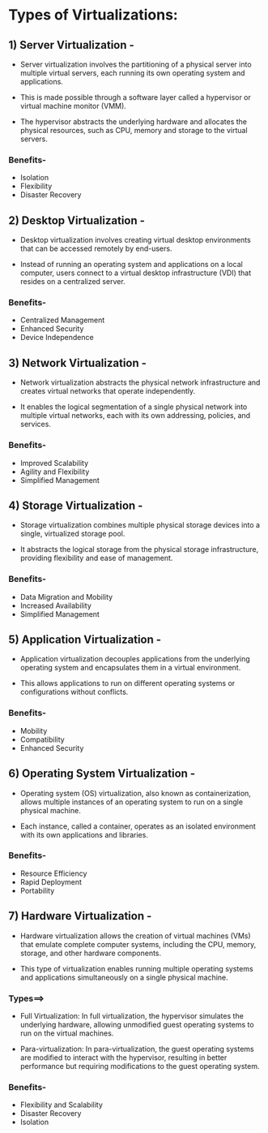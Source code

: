 # Types of Virtualizations:

## 1) Server Virtualization -
-  Server virtualization involves the partitioning of a physical server into multiple virtual servers, each running its own operating system and applications. 

-  This is made possible through a software layer called a hypervisor or virtual machine monitor (VMM). 

-  The hypervisor abstracts the underlying hardware and allocates the physical resources, such as CPU, memory and storage to the virtual servers.

### Benefits-

-  Isolation
-  Flexibility
-  Disaster Recovery

## 2) Desktop Virtualization -
-  Desktop virtualization involves creating virtual desktop environments that can be accessed remotely by end-users. 

-  Instead of running an operating system and applications on a local computer, users connect to a virtual desktop infrastructure (VDI) that resides on a centralized server.

### Benefits-
-  Centralized Management
-  Enhanced Security
-  Device Independence

## 3) Network Virtualization -
-  Network virtualization abstracts the physical network infrastructure and creates virtual networks that operate independently. 

-  It enables the logical segmentation of a single physical network into multiple virtual networks, each with its own addressing, policies, and services.

### Benefits-
-  Improved Scalability
-  Agility and Flexibility
-  Simplified Management

## 4) Storage Virtualization -
-  Storage virtualization combines multiple physical storage devices into a single, virtualized storage pool. 

-  It abstracts the logical storage from the physical storage infrastructure, providing flexibility and ease of management.

### Benefits-
-  Data Migration and Mobility
-  Increased Availability
-  Simplified Management

## 5) Application Virtualization -
-  Application virtualization decouples applications from the underlying operating system and encapsulates them in a virtual environment. 

-  This allows applications to run on different operating systems or configurations without conflicts.

### Benefits-
-  Mobility
-  Compatibility
-  Enhanced Security

## 6) Operating System Virtualization -
-  Operating system (OS) virtualization, also known as containerization, allows multiple instances of an operating system to run on a single physical machine.

-   Each instance, called a container, operates as an isolated environment with its own applications and libraries.

### Benefits-
-  Resource Efficiency
-  Rapid Deployment
-  Portability

## 7) Hardware Virtualization -
-  Hardware virtualization allows the creation of virtual machines (VMs) that emulate complete computer systems, including the CPU, memory, storage, and other hardware components. 

-  This type of virtualization enables running multiple operating systems and applications simultaneously on a single physical machine.

### Types==>
-  Full Virtualization: In full virtualization, the hypervisor simulates the underlying hardware, allowing unmodified guest operating systems to run on the virtual machines.

-  Para-virtualization: In para-virtualization, the guest operating systems are modified to interact with the hypervisor, resulting in better performance but requiring modifications to the guest operating system.

### Benefits-
-  Flexibility and Scalability
-  Disaster Recovery
-  Isolation